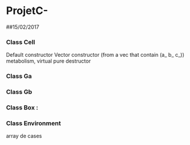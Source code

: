 # ProjetC-
##15/02/2017

###  Class Cell
Default constructor
Vector constructor (from a vec that contain (a_ b_ c_))
metabolism, virtual pure
destructor

### Class Ga
### Class Gb
### Class Box :
### Class Environment 
array de cases
